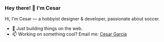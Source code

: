 ### Hey there! 👋 I'm Cesar

Hi, I'm Cesar — a hobbyist designer & developer, passionate about soccer.

- 🔭 Just building things on the web.
- 📫 Working on something cool? Email me: [Cesar Garcia](mailto:cesargarcialeoc@gmail.com)
